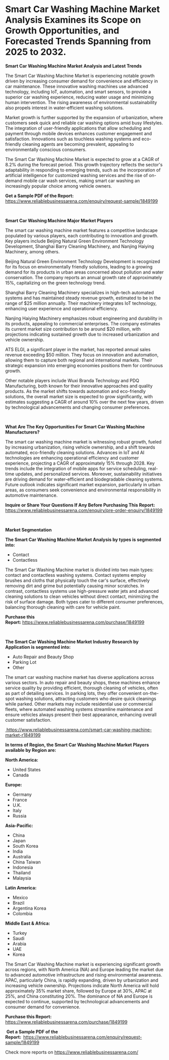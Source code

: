 <p><h1>Smart Car Washing Machine Market Analysis Examines its Scope on Growth Opportunities, and Forecasted Trends Spanning from 2025 to 2032.</h1></p><p><strong>Smart Car Washing Machine Market Analysis and Latest Trends</strong></p>
<p><p>The Smart Car Washing Machine Market is experiencing notable growth driven by increasing consumer demand for convenience and efficiency in car maintenance. These innovative washing machines use advanced technology, including IoT, automation, and smart sensors, to provide a superior car washing experience, reducing water usage and minimizing human intervention. The rising awareness of environmental sustainability also propels interest in water-efficient washing solutions.</p><p>Market growth is further supported by the expansion of urbanization, where customers seek quick and reliable car washing options amid busy lifestyles. The integration of user-friendly applications that allow scheduling and payment through mobile devices enhances customer engagement and satisfaction. Innovations such as touchless washing systems and eco-friendly cleaning agents are becoming prevalent, appealing to environmentally conscious consumers.</p><p>The Smart Car Washing Machine Market is expected to grow at a CAGR of 8.2% during the forecast period. This growth trajectory reflects the sector's adaptability in responding to emerging trends, such as the incorporation of artificial intelligence for customized washing services and the rise of on-demand mobile car wash services, making smart car washing an increasingly popular choice among vehicle owners.</p></p>
<p><strong>Get a Sample PDF of the Report:&nbsp;</strong> <a href="https://www.reliablebusinessarena.com/enquiry/request-sample/1849199?utm_campaign=1892&utm_medium=2&utm_source=Github&utm_content=ia&utm_term=22022025&utm_id=smart-car-washing-machine">https://www.reliablebusinessarena.com/enquiry/request-sample/1849199</a></p>
<p>&nbsp;</p>
<p><strong>Smart Car Washing Machine Major Market Players</strong></p>
<p><p>The smart car washing machine market features a competitive landscape populated by various players, each contributing to innovation and growth. Key players include Beijing Natural Green Environment Technology Development, Shanghai Barry Cleaning Machinery, and Nanjing Haiying Machinery, among others.</p><p>Beijing Natural Green Environment Technology Development is recognized for its focus on environmentally friendly solutions, leading to a growing demand for its products in urban areas concerned about pollution and water conservation. The company reports an annual growth rate of approximately 15%, capitalizing on the green technology trend.</p><p>Shanghai Barry Cleaning Machinery specializes in high-tech automated systems and has maintained steady revenue growth, estimated to be in the range of $25 million annually. Their machinery integrates IoT technology, enhancing user experience and operational efficiency.</p><p>Nanjing Haiying Machinery emphasizes robust engineering and durability in its products, appealing to commercial enterprises. The company estimates its current market size contribution to be around $20 million, with projections indicating sustained growth due to increased urbanization and vehicle ownership.</p><p>ATS ELGI, a significant player in the market, has reported annual sales revenue exceeding $50 million. They focus on innovation and automation, allowing them to capture both regional and international markets. Their strategic expansion into emerging economies positions them for continuous growth.</p><p>Other notable players include Wuxi Branda Technology and PDQ Manufacturing, both known for their innovative approaches and quality products. As the market shifts towards automation and eco-friendly solutions, the overall market size is expected to grow significantly, with estimates suggesting a CAGR of around 10% over the next few years, driven by technological advancements and changing consumer preferences.</p></p>
<p>&nbsp;</p>
<p><strong>What Are The Key Opportunities For Smart Car Washing Machine Manufacturers?</strong></p>
<p><p>The smart car washing machine market is witnessing robust growth, fueled by increasing urbanization, rising vehicle ownership, and a shift towards automated, eco-friendly cleaning solutions. Advances in IoT and AI technologies are enhancing operational efficiency and customer experience, projecting a CAGR of approximately 15% through 2028. Key trends include the integration of mobile apps for service scheduling, real-time updates, and personalized services. Moreover, sustainability initiatives are driving demand for water-efficient and biodegradable cleaning systems. Future outlook indicates significant market expansion, particularly in urban areas, as consumers seek convenience and environmental responsibility in automotive maintenance.</p></p>
<p><strong>Inquire or Share Your Questions If Any Before Purchasing This Report:</strong> <a href="https://www.reliablebusinessarena.com/enquiry/pre-order-enquiry/1849199?utm_campaign=1892&utm_medium=2&utm_source=Github&utm_content=ia&utm_term=22022025&utm_id=smart-car-washing-machine">https://www.reliablebusinessarena.com/enquiry/pre-order-enquiry/1849199</a></p>
<p>&nbsp;</p>
<p><strong>Market Segmentation</strong></p>
<p><strong>The Smart Car Washing Machine Market Analysis by types is segmented into:</strong></p>
<p><ul><li>Contact</li><li>Contactless</li></ul></p>
<p><p>The Smart Car Washing Machine market is divided into two main types: contact and contactless washing systems. Contact systems employ brushes and cloths that physically touch the car's surface, effectively removing dirt and grime but potentially causing minor scratches. In contrast, contactless systems use high-pressure water jets and advanced cleaning solutions to clean vehicles without direct contact, minimizing the risk of surface damage. Both types cater to different consumer preferences, balancing thorough cleaning with care for vehicle paint.</p></p>
<p><strong>Purchase this Report:&nbsp;</strong><a href="https://www.reliablebusinessarena.com/purchase/1849199?utm_campaign=1892&utm_medium=2&utm_source=Github&utm_content=ia&utm_term=22022025&utm_id=smart-car-washing-machine">https://www.reliablebusinessarena.com/purchase/1849199</a></p>
<p>&nbsp;</p>
<p><strong>The Smart Car Washing Machine Market Industry Research by Application is segmented into:</strong></p>
<p><ul><li>Auto Repair and Beauty Shop</li><li>Parking Lot</li><li>Other</li></ul></p>
<p><p>The smart car washing machine market has diverse applications across various sectors. In auto repair and beauty shops, these machines enhance service quality by providing efficient, thorough cleaning of vehicles, often as part of detailing services. In parking lots, they offer convenient on-the-spot washing solutions, attracting customers who desire quick cleanings while parked. Other markets may include residential use or commercial fleets, where automated washing systems streamline maintenance and ensure vehicles always present their best appearance, enhancing overall customer satisfaction.</p></p>
<p><a href="https://www.reliablebusinessarena.com/smart-car-washing-machine-market-r1849199?utm_campaign=1892&utm_medium=2&utm_source=Github&utm_content=ia&utm_term=22022025&utm_id=smart-car-washing-machine">&nbsp;https://www.reliablebusinessarena.com/smart-car-washing-machine-market-r1849199</a></p>
<p><strong>In terms of Region, the Smart Car Washing Machine Market Players available by Region are:</strong></p>
<p>
    <p> <strong> North America: </strong>
        <ul>
            <li>United States</li>
            <li>Canada</li>
        </ul>
        </p> 
    <p> <strong> Europe: </strong>
        <ul>
            <li>Germany</li>
            <li>France</li>
            <li>U.K.</li>
            <li>Italy</li>
            <li>Russia</li>
        </ul>
        </p> 
    <p> <strong> Asia-Pacific: </strong>
        <ul>
            <li>China</li>
            <li>Japan</li>
            <li>South Korea</li>
            <li>India</li>
            <li>Australia</li>
            <li>China Taiwan</li>
            <li>Indonesia</li>
            <li>Thailand</li>
            <li>Malaysia</li>
        </ul>
        </p> 
    <p> <strong> Latin America: </strong>
        <ul>
            <li>Mexico</li>
            <li>Brazil</li>
            <li>Argentina Korea</li>
            <li>Colombia</li>
        </ul>
        </p> 
    <p> <strong> Middle East & Africa: </strong>
        <ul>
            <li>Turkey</li>
            <li>Saudi</li>
            <li>Arabia</li>
            <li>UAE</li>
            <li>Korea</li>
        </ul>
    </p>
    </p>
<p><p>The Smart Car Washing Machine market is experiencing significant growth across regions, with North America (NA) and Europe leading the market due to advanced automotive infrastructure and rising environmental awareness. APAC, particularly China, is rapidly expanding, driven by urbanization and increasing vehicle ownership. Projections indicate North America will hold approximately 35% market share, followed by Europe at 30%, APAC at 25%, and China constituting 20%. The dominance of NA and Europe is expected to continue, supported by technological advancements and consumer demand for convenience.</p></p>
<p><strong>Purchase this Report: </strong><a href="https://www.reliablebusinessarena.com/purchase/1849199?utm_campaign=1892&utm_medium=2&utm_source=Github&utm_content=ia&utm_term=22022025&utm_id=smart-car-washing-machine">https://www.reliablebusinessarena.com/purchase/1849199</a></p>
<p>&nbsp;<strong>Get a Sample PDF of the Report:&nbsp;&nbsp;</strong><a href="https://www.reliablebusinessarena.com/enquiry/request-sample/1849199?utm_campaign=1892&utm_medium=2&utm_source=Github&utm_content=ia&utm_term=22022025&utm_id=smart-car-washing-machine">https://www.reliablebusinessarena.com/enquiry/request-sample/1849199</a></p>
<p><strong></strong></p>
<p>Check more reports on <a href="https://www.reliablebusinessarena.com/?utm_campaign=1892&utm_medium=2&utm_source=Github&utm_content=ia&utm_term=22022025&utm_id=smart-car-washing-machine">https://www.reliablebusinessarena.com/</a></p>